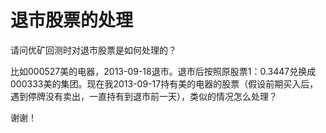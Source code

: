 # 退市股票的处理

请问优矿回测时对退市股票是如何处理的？

比如000527美的电器，2013-09-18退市。退市后按照原股票1：0.3447兑换成000333美的集团。现在我2013-09-17持有美的电器的股票（假设前期买入后，遇到停牌没有卖出，一直持有到退市前一天），类似的情况怎么处理？

谢谢！